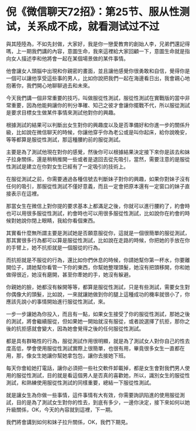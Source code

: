 # 倪《微信聊天72招》：第25节、服从性测试，关系成不成，就看测试过不过

與其陸陸為，不如先封做，大家好，我是你一戀愛教育的創始人李，兄弟們還記得嗎，上一期我們講的內容，意圖生命，我來這裡給大家回顧一下，意圖生命就是指向女人描述李和他將會一起在某個場景做的某件事情。

他會讓女人頭腦中出現和你親密的畫面，並且讓他感覺你很勇敢和自信，覺得你是一個可以讓他享受這些事的男人，比如你說把我們一起在海邊看日出，我會親心地抱著你，我們開心地聊聊過去和未來。

今天我們講一個非常重要的技巧，叫做服從性測試，服從性測試在實戰版的當中非常重要，因為他能夠讓你的判分準確、知己之彼才會讓你擺戰不代，所以服從測試是要求目標女生做某件事情來測試他對你的興趣。

根據測試的結果可以判斷出女生對你的興趣度以及是否準備好和你進一步的關係升級，比如說在微信聊天的時候，你讓他穿乎你為老公或是叫你起床，給你說晚安，等等都算是服從性測試，那這種腰約前的服從測試。

主要是為了測試他現在對你的感覺，然後你可以根據結果決定接下來你是該去和妹子拉身關係，還是稍稍推開一些或者是退回去從先吸引，當然，需要注意的是服從性測試是建立在你對女生已經有了一定吸引的技術上。

在服從測試之前，你需要通過各種信號去判斷妹子對你的興趣，如果你對妹子沒有任何的吸引，那服從性測試不僅好意義，而且一定會把原本還有一定窗口的妹子直接表示在這裡。

那當女生在微信上對你提的要求基本上都滿足之後，你就可以進行腰約了，約會時也可以用很多服從性測試，約會時也可以用很多服從性測試，比如說你在約會的時候對她說你閉上眼睛，我給你看個東西。

其實看什麼無所謂主要是測試她是否願意服從你，這就是一個很簡單的服從測試，那其實很多行為都可以算是服從性測試，比如說在走路的時候，你把她的手放在你的手臂上，她不抗拒就是一個服從的行為。

而抗拒就是不服從的行為，還比如你們休息的時候，你請她幫你第一杯水，你要離開位子，請她幫你看管一下你的東西，你幫她整理頭髮，她沒有把頭移開，你和她做得很近，她沒有磨開，甚至你牽她的手，她沒有躲避。

你親她的臉，她都沒有躲開等等，都算是服從性測試，只是有些測試，需要女生對你偶像大的頭髮，比如說，一來就讓她做到你的腿上這種成功的機率就很小了，你應該先說小的事情開始進行服從性測試，來。

一步一步讓她為你投入，而且有一點，如果女生接受了你的服從性測試，那她之後的測試，將會繼續服從，但如果她一開始就沒有服從，或者說選擇了抗拒，那你之後的抗拒感就會變大，因為她會覺得之後的任何服從性測試。

都是具有群略性的行為，服從測試作用很明顯，就是為了測試女人對你自己的性去度高低，學會使用服從性測試實際上很簡單，也很有用，畢竟很多女生一直都在用，那，像女生她讓你幫她拿包包，讓你去接她下班。

每天你會給她打電話，讓你必須把一些社交軟件卸載掉，都是女生會對我們男人使用的服從性測試，目的就是看這個男人是否真的喜歡她，所以，識別女生的服從性測試，和熟練使用服從性測試的同樣重要，總結一下服從性測試。

就是讓女生為你做一些事情，這件事情有大有效，你需要詢訊陷進的使用服從測試，目的是為了測試女生對你的性去，到底有多少，一邊你決定，接下來如何以她升級關係，OK，今天的內容就到這裡，下一期。

我們將會講到如何和妹子拉升關係，OK，我們下期見。